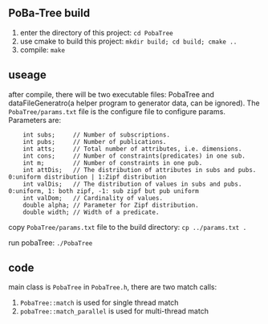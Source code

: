 ## PoBa-Tree build

1. enter the directory of this project: ```cd PobaTree```
2. use cmake to build this project: ```mkdir build; cd build; cmake ..```
3. compile: ```make```

## useage

after compile, there will be two executable files: PobaTree and dataFileGeneratro(a helper program to generator data, can be ignored). The `PobaTree/params.txt` file is the configure file to configure params. Parameters are:
```
    int subs;     // Number of subscriptions.
    int pubs;     // Number of publications.
    int atts;     // Total number of attributes, i.e. dimensions.
    int cons;     // Number of constraints(predicates) in one sub.
    int m;        // Number of constraints in one pub.
    int attDis;   // The distribution of attributes in subs and pubs. 0:uniform distribution | 1:Zipf distribution
    int valDis;   // The distribution of values in subs and pubs. 0:uniform, 1: both zipf, -1: sub zipf but pub uniform
    int valDom;   // Cardinality of values.
    double alpha; // Parameter for Zipf distribution.
    double width; // Width of a predicate.
```

copy `PobaTree/params.txt` file to the build directory: `cp ../params.txt .`

run pobaTree: `./PobaTree`

## code
main class is `PobaTree` in `PobaTree.h`, there are two match calls: 

1. `PobaTree::match` is used for single thread match
2. `pobaTree::match_parallel` is used for multi-thread match
